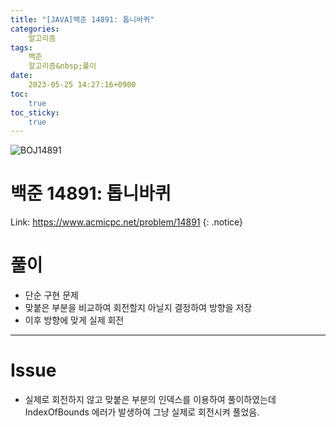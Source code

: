 ```yaml
---
title: "[JAVA]백준 14891: 톱니바퀴"
categories:
    알고리즘
tags:
    백준
    알고리즘&nbsp;풀이
date:
    2023-05-25 14:27:16+0900
toc:
    true
toc_sticky:
    true
---
```

![BOJ14891](https://github.com/cuzzzu1318/cuzzzu1318.github.io/assets/77597885/9044f098-9c1f-4ff2-8be2-a4e4d771af7b)


# 백준 14891: 톱니바퀴
Link: <https://www.acmicpc.net/problem/14891>
{: .notice}


# 풀이
* 단순 구현 문제
* 맞붙은 부분을 비교하여 회전할지 아닐지 결정하여 방향을 저장
* 이후 방향에 맞게 실제 회전

<script src="https://gist.github.com/cuzzzu1318/d2db5f1d5ec3fbb44de834174ea7b0c2.js"></script>
***

# Issue

* 실제로 회전하지 않고 맞붙은 부분의 인덱스를 이용하여 풀이하였는데 IndexOfBounds 에러가 발생하여 그냥 실제로 회전시켜 풀었음.